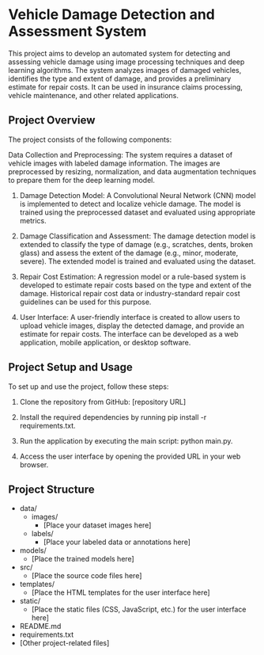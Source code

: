 # Vehicle Damage Detection and Assessment System

This project aims to develop an automated system for detecting and assessing vehicle damage using image processing techniques and deep learning algorithms. The system analyzes images of damaged vehicles, identifies the type and extent of damage, and provides a preliminary estimate for repair costs. It can be used in insurance claims processing, vehicle maintenance, and other related applications.

## Project Overview
The project consists of the following components:

Data Collection and Preprocessing: The system requires a dataset of vehicle images with labeled damage information. The images are preprocessed by resizing, normalization, and data augmentation techniques to prepare them for the deep learning model.

1. Damage Detection Model: A Convolutional Neural Network (CNN) model is implemented to detect and localize vehicle damage. The model is trained using the preprocessed dataset and evaluated using appropriate metrics.

2. Damage Classification and Assessment: The damage detection model is extended to classify the type of damage (e.g., scratches, dents, broken glass) and assess the extent of the damage (e.g., minor, moderate, severe). The extended model is trained and evaluated using the dataset.

3. Repair Cost Estimation: A regression model or a rule-based system is developed to estimate repair costs based on the type and extent of the damage. Historical repair cost data or industry-standard repair cost guidelines can be used for this purpose.

4. User Interface: A user-friendly interface is created to allow users to upload vehicle images, display the detected     damage, and provide an estimate for repair costs. The interface can be developed as a web application, mobile application, or desktop software.

## Project Setup and Usage

To set up and use the project, follow these steps:

1. Clone the repository from GitHub: [repository URL]

2. Install the required dependencies by running pip install -r requirements.txt.

3. Run the application by executing the main script: python main.py.

4. Access the user interface by opening the provided URL in your web browser.

## Project Structure

- data/
  - images/
    - [Place your dataset images here]
  - labels/
    - [Place your labeled data or annotations here]
- models/
  - [Place the trained models here]
- src/
  - [Place the source code files here]
- templates/
  - [Place the HTML templates for the user interface here]
- static/
  - [Place the static files (CSS, JavaScript, etc.) for the user interface here]
- README.md
- requirements.txt
- [Other project-related files]

